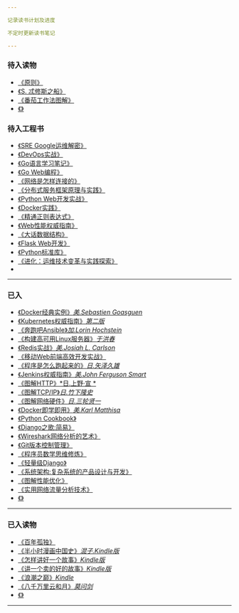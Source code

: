 ```yaml
---

记录读书计划及进度

不定时更新读书笔记

---
```


### 待入读物

- [《原则》](https://item.jd.com/12257413.html)
- [《S. 忒修斯之船》](https://item.jd.com/11932116.html)
- [《番茄工作法图解》](http://product.dangdang.com/21021603.html)
- [《》]()

### 待入工程书

- [《SRE Google运维解密》](https://item.jd.com/11973579.html)
- [《DevOps实战》](https://item.jd.com/12035906.html)
- [《Go语言学习笔记》](https://item.jd.com/11944267.html)
- [《Go Web编程》](https://item.jd.com/12252845.html)
- [《网络是怎样连接的》](http://product.dangdang.com/24174119.html)
- [《分布式服务框架原理与实践》](http://product.dangdang.com/23851271.html)
- [《Python Web开发实战》](http://product.dangdang.com/24029839.html)
- [《Docker实践》](http://product.dangdang.com/25218250.html)
- [《精通正则表达式》](http://product.dangdang.com/22851836.html)
- [《Web性能权威指南》](https://item.jd.com/11444582.html)
- [《大话数据结构》](https://item.jd.com/10663703.html)
- [《Flask Web开发》](https://item.jd.com/11594082.html)
- [《Python标准库》](https://item.jd.com/11020898.html)
- [《进化：运维技术变革与实践探索》]()
- []()

---

### 已入

- [《Docker经典实例》*美.Sebastien Goasguen*](https://item.jd.com/12126210.html)
- [《Kubernetes权威指南》*第二版*](https://item.jd.com/11980349.html)
- [《奔跑吧Ansible》*加.Lorin Hochstein*](https://item.jd.com/11839215.html)
- [《构建高可用Linux服务器》*于洪春*](https://item.jd.com/12267548.html)
- [《Redis实战》*美.Josiah L. Carlson*](https://item.jd.com/11791607.html)
- [《移动Web前端高效开发实战》](https://item.jd.com/12170351.html)
- [《程序是怎么跑起来的》*日.矢泽久雄*](https://item.jd.com/11676683.html)
- [《Jenkins权威指南》*美.John Ferguson Smart*](https://item.jd.com/12052762.html)
- [《图解HTTP》*日.上野·宣 *](https://item.jd.com/11449491.html#crumb-wrap)
- [《图解TCP/IP》*日.竹下隆史*](https://item.jd.com/11253710.html#crumb-wrap)
- [《图解网络硬件》*日.三轮贤一*](https://item.jd.com/11506709.html#crumb-wrap)
- [《Docker即学即用》*美.Karl Matthisa*](https://www.amazon.cn/gp/product/B019R55Z6W/ref=oh_aui_detailpage_o01_s00?ie=UTF8&psc=1)
- [《Python Cookbook》](https://www.amazon.cn/gp/product/B00WKR1OKG/ref=oh_aui_detailpage_o01_s00?ie=UTF8&psc=1)
- [《Django之歌:简易》](https://www.amazon.cn/gp/product/B00P21W69K/ref=oh_aui_d_detailpage_o02_?ie=UTF8&psc=1)
- [《Wireshark网络分析的艺术》](https://www.amazon.cn/gp/product/B01AS1OS8A/ref=oh_aui_detailpage_o04_s00?ie=UTF8&psc=1)
- [《Git版本控制管理》](https://www.amazon.cn/gp/product/B00U42VM7Y/ref=oh_aui_detailpage_o04_s00?ie=UTF8&psc=1)
- [《程序员数学思维修炼》](http://product.dangdang.com/23447083.html)
- [《轻量级Django》](http://product.dangdang.com/24101643.html)
- [《系统架构:复杂系统的产品设计与开发》](http://product.dangdang.com/24166002.html)
- [《图解性能优化》](http://product.dangdang.com/24185678.html)
- [《实用网络流量分析技术》](https://item.jd.com/13788381692.html)
- [《》]()

---

### 已入读物

- [《百年孤独》](https://item.jd.com/12152685.html)
- [《半小时漫画中国史》*混子.Kindle版*](https://www.amazon.cn/gp/product/B072Z88B9T/ref=oh_aui_d_detailpage_o00_?ie=UTF8&psc=1)
- [《怎样讲好一个故事》*Kindle版*](https://www.amazon.cn/gp/product/B071ZSFVTP/ref=oh_aui_d_detailpage_o00_?ie=UTF8&psc=1)
- [《讲一个卖的好的故事》*Kindle版*](https://www.amazon.cn/gp/product/B01561ZVGK/ref=oh_aui_d_detailpage_o01_?ie=UTF8&psc=1)
- [《浪潮之巅》*Kindle*](https://www.amazon.cn/dp/B01FUVA3BE/ref=sr_1_cc_1?s=aps&ie=UTF8&qid=1525238077&sr=1-1-catcorr&keywords=%E6%B5%AA%E6%BD%AE%E4%B9%8B%E5%B7%85+%E5%90%B4%E5%86%9B)
- [《八千万里云和月》*莫问剑*](http://item.jd.com/11722416.html)
- [《》]()

---
